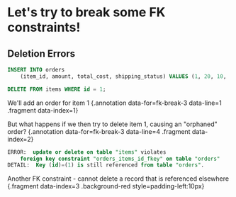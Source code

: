 # Let's try to break some FK constraints!

## Deletion Errors

<div class='row'>
<div class='cell-4'>

```sql {#fk-break-3}
INSERT INTO orders 
    (item_id, amount, total_cost, shipping_status) VALUES (1, 20, 10, 'Shipped');

DELETE FROM items WHERE id = 1;
```

</div>
<div class='cell-2 smallest'>

We'll add an order for item 1 {.annotation data-for=fk-break-3 data-line=1 .fragment data-index=1}

But what happens if we then try to delete item 1, causing an "orphaned" order? {.annotation data-for=fk-break-3 data-line=4 .fragment data-index=2}

</div>
</div>


<div class='row'>
<div class='cell-4'>

```sql {#fk-break-3a .fragment data-index=3}
ERROR:  update or delete on table "items" violates 
    foreign key constraint "orders_items_id_fkey" on table "orders"
DETAIL:  Key (id)=(1) is still referenced from table "orders".
```

</div>
<div class='cell-2 smallest'>

Another FK constraint - cannot delete a record that is referenced elsewhere {.fragment data-index=3 .background-red style=padding-left:10px}

</div>
</div>

